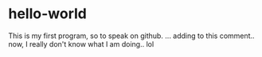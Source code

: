 # hello-world
This is my first program, so to speak on github.
... adding to this comment.. now, I really don't know what I am doing.. lol
